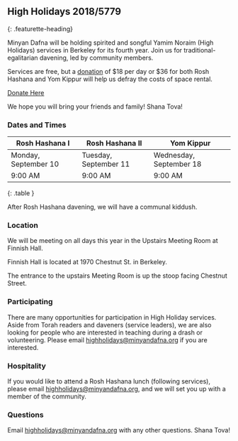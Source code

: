 ## High Holidays 2018/5779
{: .featurette-heading}

Minyan Dafna will be holding spirited and songful Yamim Noraim (High Holidays) services in Berkeley for its fourth year. Join us for traditional-egalitarian davening, led by community members.

Services are free, but a [donation](https://donorbox.org/minyan-dafna-high-holidays-2018) of $18 per day or $36 for both Rosh Hashana and Yom Kippur will help us defray the costs of space rental.

<a href="https://donorbox.org/minyan-dafna-high-holidays-2018" target="_blank" class="btn btn-primary">Donate Here</a>
 
We hope you will bring your friends and family! Shana Tova!

### Dates and Times

| Rosh Hashana I | Rosh Hashana II | Yom Kippur |
|--------|-------|--------|
| Monday, September 10 | Tuesday, September 11 | Wednesday, September 18 |
| 9:00 AM | 9:00 AM | 9:00 AM |
{: .table }

After Rosh Hashana davening, we will have a communal kiddush.

<!--In the afternoon of the first day of Rosh Hashana, we will gather at 4:00 pm for Tashlich in Strawberry Creek Park.-->

### Location

We will be meeting on all days this year in the Upstairs Meeting Room at Finnish Hall.

Finnish Hall is located at 1970 Chestnut St. in Berkeley.

<!-- <iframe
height="200"
frameborder="0" style="border:0;width:100%"
src="https://www.google.com/maps/embed/v1/place?key=AIzaSyDodo60_nRbolJuU7aj9RSStWJPgfDvKCc &q=Finnish+Brotherhood+Hall" allowfullscreen>
</iframe> -->


The entrance to the upstairs Meeting Room is up the stoop facing Chestnut Street.

### Participating

There are many opportunities for participation in High Holiday services. Aside from Torah readers and daveners (service leaders), we are also looking for people who are interested in teaching during a drash or volunteering. Please email highholidays@minyandafna.org if you are interested.


### Hospitality

If you would like to attend a Rosh Hashana lunch (following services), please email highholidays@minyandafna.org, and we will set you up with a member of the community.


### Questions

Email highholidays@minyandafna.org with any other questions. Shana Tova!
